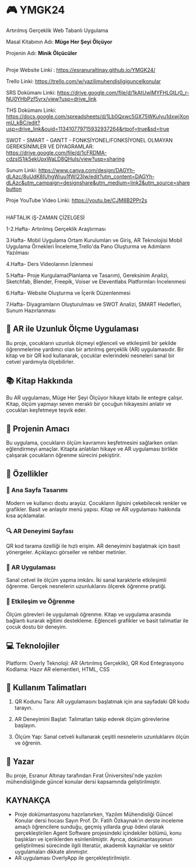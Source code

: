 # 🎮 YMGK24
Artırılmış Gerçeklik Web Tabanlı Uygulama

Masal Kitabının Adı: **Müge Her Şeyi Ölçüyor**

Projenin Adı: **Minik Ölçücüler**

##

Proje Website Linki : https://esranuraltinay.github.io/YMGK24/

Trello Linki: https://trello.com/w/yazilimuhendisligiguncelkonular

SRS Dokümanı Linki: https://drive.google.com/file/d/1kAtUwlMYFHLGtLr0_r-NU0YHbPzf5yrx/view?usp=drive_link

THS Dokümanı Linki: https://docs.google.com/spreadsheets/d/1Lb0Qxwc5GX75WKulyu1dxwjXonmU_kBC/edit?usp=drive_link&ouid=113410779715932937264&rtpof=true&sd=true

SWOT - SMART - GANTT - FONKSİYONEL/FONKSİYONEL OLMAYAN GEREKSİNİMLER VE DİYAGRAMLAR: https://drive.google.com/file/d/1cFRDMA-cdzslS1jk5ekUpxWaLD8QHuIs/view?usp=sharing

Sunum Linki: https://www.canva.com/design/DAGYh-dLAzc/8uUdK8IUhgWiuu1fWl23Iw/edit?utm_content=DAGYh-dLAzc&utm_campaign=designshare&utm_medium=link2&utm_source=sharebutton

Proje YouTube Video Linki: https://youtu.be/CJM8B2PPr2s

##

HAFTALIK iŞ-ZAMAN ÇİZELGESİ

1-2.Hafta- Artırılmış Gerçeklik Araştırması

3.Hafta- Mobil Uygulama Ortam Kurulumları ve Giriş, AR Teknolojisi Mobil Uygulama Örnekleri İnceleme,Trello'da Pano Oluşturma ve Adımların Yazılması

4.Hafta- Ders Videolarının İzlenmesi

5.Hafta- Proje Kurgulama(Planlama ve Tasarım), Gereksinim Analizi, Sketchfab, Blender, Freepik, Voiser ve Eleventlabs Platformları İncelenmesi

6.Hafta- Website Oluşturma ve İçerik Düzenlenmesi

7.Hafta- Diyagramların Oluşturulması ve SWOT Analizi, SMART Hedefleri, Sunum Hazırlanması




## 📏 **AR ile Uzunluk Ölçme Uygulaması**
Bu proje, çocukların uzunluk ölçmeyi eğlenceli ve etkileşimli bir şekilde öğrenmelerine yardımcı olan bir artırılmış gerçeklik (AR) uygulamasıdır. Bir kitap ve bir QR kod kullanarak, çocuklar evlerindeki nesneleri sanal bir cetvel yardımıyla ölçebilirler.

## 📚 **Kitap Hakkında**
Bu AR uygulaması, Müge Her Şeyi Ölçüyor hikaye kitabı ile entegre çalışır. Kitap, ölçüm yapmayı seven meraklı bir çocuğun hikayesini anlatır ve çocukları keşfetmeye teşvik eder.

## 🚀 **Projenin Amacı**
Bu uygulama, çocukların ölçüm kavramını keşfetmesini sağlarken onları eğlendirmeyi amaçlar. Kitapta anlatılan hikaye ve AR uygulaması birlikte çalışarak çocukların öğrenme sürecini pekiştirir.

## 🌟 **Özellikler**
### 📄 Ana Sayfa Tasarımı
Modern ve kullanıcı dostu arayüz.
Çocukların ilgisini çekebilecek renkler ve grafikler.
Basit ve anlaşılır menü yapısı.
Kitap ve AR uygulaması hakkında kısa açıklamalar.

### 🔍 AR Deneyimi Sayfası
QR kod tarama özelliği ile hızlı erişim.
AR deneyimini başlatmak için basit yönergeler.
Açıklayıcı görseller ve rehber metinler.

### 📐 AR Uygulaması
Sanal cetvel ile ölçüm yapma imkânı.
İki sanal karakterle etkileşimli öğrenme.
Gerçek nesnelerin uzunluklarını ölçerek öğrenme pratiği.

### 🧠 Etkileşim ve Öğrenme
Ölçüm görevleri ile uygulamalı öğrenme.
Kitap ve uygulama arasında bağlantı kurarak eğitimi destekleme.
Eğlenceli grafikler ve basit talimatlar ile çocuk dostu bir deneyim.




## 💻 **Teknolojiler**
Platform: Overly
Teknoloji: AR (Artırılmış Gerçeklik), QR Kod Entegrasyonu
Kodlama: Hazır AR elementleri, HTML, CSS


## 🔗 **Kullanım Talimatları**
1. QR Kodunu Tara:
AR uygulamasını başlatmak için ana sayfadaki QR kodu tarayın.

2. AR Deneyimini Başlat:
Talimatları takip ederek ölçüm görevlerine başlayın.

3. Ölçüm Yap:
Sanal cetveli kullanarak çeşitli nesnelerin uzunluklarını ölçün ve öğrenin.



## 📝 **Yazar**
Bu proje, Esranur Altınay tarafından Fırat Üniversitesi'nde yazılım mühendisliğinde güncel konular dersi kapsamında geliştirilmiştir.

## **KAYNAKÇA**
- Proje dokümantasyonu hazırlanırken, Yazılım Mühendisliği Güncel Konular dersi hocası Sayın
 Prof. Dr. Fatih Özkaynak’ın derste inceleme amaçlı öğrencilere sunduğu, geçmiş yıllarda
 grup ödevi olarak gerçekleştirilen Agent Software projesindeki içindekiler bölümü, konu
 başlıkları ve içeriklerden esinlenilmiştir. Ayrıca, dokümantasyonun geliştirilmesi sürecinde
 ilgili literatür, akademik kaynaklar ve sektör uygulamaları dikkate alınmıştır.
- AR uygulaması OverlyApp ile gerçekleştirilmiştir.


